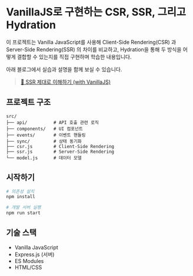 # VanillaJS로 구현하는 CSR, SSR, 그리고 Hydration

이 프로젝트는 Vanilla JavaScript를 사용해 Client-Side Rendering(CSR) 과 Server-Side Rendering(SSR) 의 차이를 비교하고, Hydration을 통해 두 방식을 어떻게 결합할 수 있는지를 직접 구현하며 학습한 내용입니다.

아래 블로그에서 실습과 설명을 함께 보실 수 있습니다.

> [📘 SSR 제대로 이해하기 (with VanillaJS)](https://medium.com/@joie.huiju/ssr-%EC%A0%9C%EB%8C%80%EB%A1%9C-%EC%9D%B4%ED%95%B4%ED%95%98%EA%B8%B0-with-vanilajs-650db651d70f)

## 프로젝트 구조

```
src/
├── api/          # API 호출 관련 로직
├── components/   # UI 컴포넌트
├── events/       # 이벤트 핸들링
├── sync/         # 상태 동기화
├── csr.js        # Client-Side Rendering
├── ssr.js        # Server-Side Rendering
└── model.js      # 데이터 모델
```

## 시작하기

```bash
# 의존성 설치
npm install

# 개발 서버 실행
npm run start
```

## 기술 스택

- Vanilla JavaScript
- Express.js (서버)
- ES Modules
- HTML/CSS
